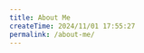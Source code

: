 ```yaml
---
title: About Me
createTime: 2024/11/01 17:55:27
permalink: /about-me/
---
```


<!-- @include: @shared-docs/about-me.md -->
